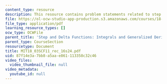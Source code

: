 ```yaml
---
content_type: resource
description: This resource contains problem statements related to step and delta functions.
file: https://ol-ocw-studio-app-production.s3.amazonaws.com/courses/18-03sc-differential-equations-fall-2011/87f14e3a7bb8a5aae861113358c32c46_MIT18_03SCF11_rec_16s24.pdf
file_type: application/pdf
learning_resource_types: []
ocw_type: OCWFile
parent_title: 'Step and Delta Functions: Integrals and Generalized Derivatives'
parent_type: CourseSection
resourcetype: Document
title: MIT18_03SCF11_rec_16s24.pdf
uid: 87f14e3a-7bb8-a5aa-e861-113358c32c46
video_files:
  video_thumbnail_file: null
video_metadata:
  youtube_id: null
---
```

